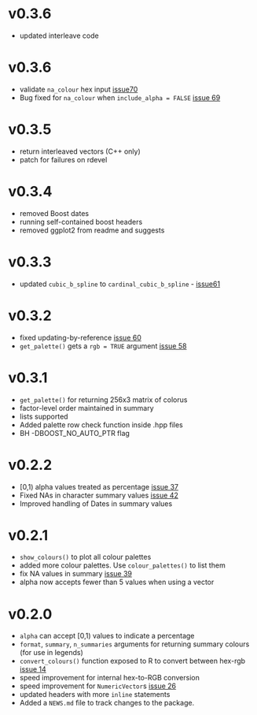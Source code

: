 # v0.3.6

* updated interleave code

# v0.3.6

* validate `na_colour` hex input [issue70](https://github.com/SymbolixAU/colourvalues/issues/70)
* Bug fixed for `na_colour` when `include_alpha = FALSE` [issue 69](https://github.com/SymbolixAU/colourvalues/issues/69)

# v0.3.5

* return interleaved vectors (C++ only)
* patch for failures on rdevel

# v0.3.4

* removed Boost dates
* running self-contained boost headers
* removed ggplot2 from readme and suggests

# v0.3.3

* updated `cubic_b_spline` to `cardinal_cubic_b_spline` -  [issue61](https://github.com/SymbolixAU/colourvalues/issues/61)

# v0.3.2

* fixed updating-by-reference [issue 60](https://github.com/SymbolixAU/colourvalues/issues/60)
* `get_palette()` gets a `rgb = TRUE` argument [issue 58](https://github.com/SymbolixAU/colourvalues/issues/58)

# v0.3.1

* `get_palette()` for returning 256x3 matrix of colorus
* factor-level order maintained in summary
* lists supported
* Added palette row check function inside .hpp files 
* BH -DBOOST_NO_AUTO_PTR flag

# v0.2.2

* [0,1) alpha values treated as percentage [issue 37](https://github.com/SymbolixAU/colourvalues/issues/37)
* Fixed NAs in character summary values [issue 42](https://github.com/SymbolixAU/colourvalues/issues/42)
* Improved handling of Dates in summary values

# v0.2.1

* `show_colours()` to plot all colour palettes
* added more colour palettes. Use `colour_palettes()` to list them
* fix NA values in summary [issue 39](https://github.com/SymbolixAU/colourvalues/issues/39)
* alpha now accepts fewer than 5 values when using a vector

# v0.2.0

* `alpha` can accept [0,1) values to indicate a percentage
* `format`, `summary`, `n_summaries` arguments for returning summary colours (for use in legends)
* `convert_colours()` function exposed to R to convert between hex-rgb [issue 14](https://github.com/SymbolixAU/colourvalues/issues/14)
* speed improvement for internal hex-to-RGB conversion
* speed improvement for `NumericVector`s [issue 26](https://github.com/SymbolixAU/colourvalues/issues/26)
* updated headers with more `inline` statements
* Added a `NEWS.md` file to track changes to the package.
